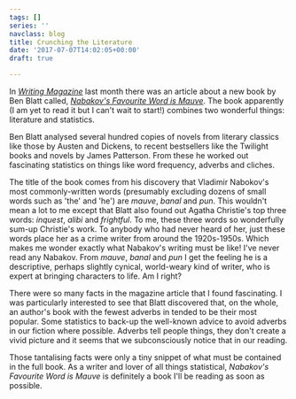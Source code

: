 ```yaml
---
tags: []
series: ''
navclass: blog
title: Crunching the Literature
date: '2017-07-07T14:02:05+00:00'
draft: true

---
```



In *[Writing Magazine](https://www.writers-online.co.uk/)* last month there was an article about a new book by Ben Blatt called, *[Nabakov's Favourite Word is Mauve](https://www.amazon.co.uk/dp/1471159493/ref=wl_it_dp_o_pC_nS_ttl?_encoding=UTF8&colid=OZCTYYVEXTPY&coliid=I3IVE3O5L4IPVO)*. The book apparently (I am yet to read it but I can't wait to start!) combines two wonderful things: literature and statistics.

Ben Blatt analysed several hundred copies of novels from literary classics like those by Austen and Dickens, to recent bestsellers like the Twilight books and novels by James Patterson. From these he worked out fascinating statistics on things like word frequency, adverbs and cliches.
<!--more-->

The title of the book comes from his discovery that Vladimir Nabokov's most commonly-written words (presumably excluding dozens of small words such as 'the' and 'he') are *mauve*, *banal* and *pun*. This wouldn't mean a lot to me except that  Blatt also found out Agatha Christie's top three words: *inquest*, *alibi* and *frightful*. To me, these three words so wonderfully sum-up Christie's work. To anybody who had never heard of her, just these words place her as a crime writer from around the 1920s-1950s. Which makes me wonder exactly what Nabakov's writing must be like! I've never read any Nabakov. From *mauve*, *banal* and *pun* I get the feeling he is a descriptive, perhaps slightly cynical, world-weary kind of writer, who is expert at bringing characters to life. Am I right?

There were so many facts in the magazine article that I found fascinating. I was particularly interested to see that Blatt discovered that, on the whole, an author's book with the fewest adverbs in tended to be their most popular. Some statistics to back-up the well-known advice to avoid adverbs in our fiction where possible. Adverbs tell people things, they don't create a vivid picture and it seems that we subconsciously notice that in our reading.

Those tantalising facts were only a tiny snippet of what must be contained in the full book. As a writer and lover of all things statistical, *Nabakov's Favourite Word is Mauve* is definitely a book I'll be reading as soon as possible.